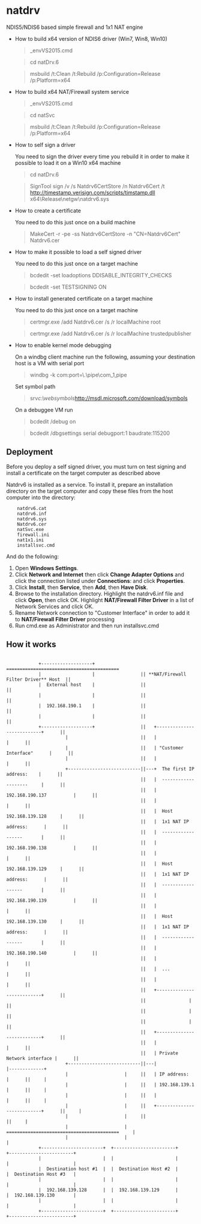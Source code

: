 # natdrv

NDIS5/NDIS6 based simple firewall and 1x1 NAT engine

* How to build x64 version of NDIS6 driver (Win7, Win8, Win10)

  > _envVS2015.cmd

  > cd natDrv.6

  > msbuild /t:Clean /t:Rebuild /p:Configuration=Release /p:Platform=x64

* How to build x64 NAT/Firewall system service

  > _envVS2015.cmd

  > cd natSvc

  > msbuild /t:Clean /t:Rebuild /p:Configuration=Release /p:Platform=x64

* How to self sign a driver

  You need to sign the driver every time you rebuild it in order to make it possible to load it on a Win10 x64 machine

  > cd natDrv.6

  > SignTool sign /v /s Natdrv6CertStore /n Natdrv6Cert /t http://timestamp.verisign.com/scripts/timstamp.dll x64\Release\netgw\natdrv6.sys

* How to create a certificate

  You need to do this just once on a build machine

  > MakeCert -r -pe -ss Natdrv6CertStore -n "CN=Natdrv6Cert" Natdrv6.cer

* How to make it possible to load a self signed driver

  You need to do this just once on a target machine

  > bcdedit -set loadoptions DDISABLE_INTEGRITY_CHECKS

  > bcdedit -set TESTSIGNING ON

* How to install generated certificate on a target machine

  You need to do this just once on a target machine

  > certmgr.exe /add Natdrv6.cer /s /r localMachine root

  > certmgr.exe /add Natdrv6.cer /s /r localMachine trustedpublisher

* How to enable kernel mode debugging

  On a windbg client machine run the following, assuming your destination host is a VM with serial port

  > windbg -k com:port=\\.\pipe\com_1,pipe

  Set symbol path

  > srv*c:\websymbols*http://msdl.microsoft.com/download/symbols

  On a debuggee VM run

  > bcdedit /debug on

  > bcdedit /dbgsettings serial debugport:1 baudrate:115200

Deployment
----------

Before you deploy a self signed driver, you must turn on test signing and install a certificate on the target computer as described above

Natdrv6 is installed as a service. To install it, prepare an installation directory on the target computer and copy these files from the host computer into the directory:
```
    natdrv6.cat
    natdrv6.inf
    natdrv6.sys
    Natdrv6.cer
    natSvc.exe
    firewall.ini
    nat1x1.ini
    installsvc.cmd

```
And do the following:

1.  Open **Windows Settings**.
2.  Click **Network and Internet** then click **Change Adapter Options** and click the connection listed under **Connections**: and click **Properties**.
3.  Click **Install**, then **Service**, then **Add**, then **Have Disk**.
4.  Browse to the installation directory. Highlight the natdrv6.inf file and click **Open**, then click OK. Highlight **NAT/Firewall Filter Driver** in a list of Network Services and click OK.
5.  Rename Network connection to "Customer Interface" in order to add it to **NAT/Firewall Filter Driver** processing
6.  Run cmd.exe as Administrator and then run installsvc.cmd

How it works
------------

```

            +-------------------+                 ==========================================
            |                   |                 || **NAT/Firewall Filter Driver** Host  ||
            |  External host    |                 ||                                      ||
            |                   |                 ||                                      ||
            |  192.168.190.1    |                 ||                                      ||
            |                   |                 ||                                      ||
            +-------------------+                 ||   +---------------------------+      ||
                      |                           ||   |                           |      ||
                      |                           ||   | "Customer Interface"      |      ||
                      |                           ||   |                           |      ||
                      +---------------------------||---+  The first IP address:    |      ||
                                                  ||   |  --------------------     |      ||
                                                  ||   |  192.168.190.137          |      ||
                                                  ||   |                           |      ||
                                                  ||   |  Host 192.168.139.128     |      ||
                                                  ||   |  1x1 NAT IP address:      |      ||
                                                  ||   |  ------------------       |      ||
                                                  ||   |  192.168.190.138          |      ||
                                                  ||   |                           |      ||
                                                  ||   |  Host 192.168.139.129     |      ||
                                                  ||   |  1x1 NAT IP address:      |      ||
                                                  ||   |  ------------------       |      ||
                                                  ||   |  192.168.190.139          |      ||
                                                  ||   |                           |      ||
                                                  ||   |  Host 192.168.139.130     |      ||
                                                  ||   |  1x1 NAT IP address:      |      ||
                                                  ||   |  ------------------       |      ||
                                                  ||   |  192.168.190.140          |      ||
                                                  ||   |                           |      ||
                                                  ||   |  ...                      |      ||
                                                  ||   |                           |      ||
                                                  ||   +---------------------------+      ||
                                                  ||                |                     ||
                                                  ||                |                     ||
                                                  ||                |                     ||
                                                  ||   +---------------------------+      ||
                                                  ||   |                           |      ||
                                                  ||   | Private Network interface |      ||
                      +---------------------------||---|                           |-------------+
                      |                     |     ||   | IP address:               |      ||     |
                      |                     |     ||   | 192.168.139.1             |      ||     |
                      |                     |     ||   |                           |      ||     |
                      |                     |     ||   +---------------------------+      ||     |
                      |                     |     ||                                      ||     |
                      |                     |     ==========================================     |
                      |                     |                                                    |
            +-----------------------+  +-----------------------+              +------------------------+
            |                       |  |                       |              |                        |
            |  Destination host #1  |  |  Destination Host #2  |              |  Destination Host #3   |
            |                       |  |                       |              |                        |
            |  192.168.139.128      |  |  192.168.139.129      |              |  192.168.139.130       |
            |                       |  |                       |              |                        |
            +-----------------------+  +-----------------------+              +------------------------+



```
